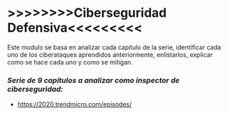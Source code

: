 <body>
    <h1>>>>>>>>>Ciberseguridad Defensiva<<<<<<<<<</h1>
      Este modulo se basa en analizar cada capitulo de la serie, identificar cada uno de los ciberataques aprendidos anteriormente, enlistarlos, explicar como se hace cada uno y como se mitigan.
    <h3><em>Serie de 9 capítulos a analizar como inspector de ciberseguridad:</em></h3>
    <ul>
        <li><a href="https://2020.trendmicro.com/episodes/" target="_blank">https://2020.trendmicro.com/episodes/</a></li>
    </ul>
</body>
